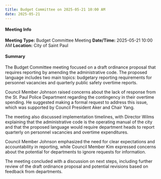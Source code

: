 ```yaml
---
title: Budget Committee on 2025-05-21 10:00 AM
date: 2025-05-21
---
```

#### Meeting Info
**Meeting Type:** Budget Committee Meeting
**Date/Time:** 2025-05-21 10:00 AM
**Location:** City of Saint Paul

#### Summary
The Budget Committee meeting focused on a draft ordinance proposal that requires reporting by amending the administrative code. The proposed language includes two main topics: budgetary reporting requirements for personnel vacancies and quarterly public safety overtime reports.

Council Member Johnson raised concerns about the lack of response from the St. Paul Police Department regarding the contingency in their overtime spending. He suggested making a formal request to address this issue, which was supported by Council President Aker and Chair Yang.

The meeting also discussed implementation timelines, with Director Wilms explaining that the administrative code is the operating manual of the city and that the proposed language would require department heads to report quarterly on personnel vacancies and overtime expenditures. 

Council Member Johnson emphasized the need for clear expectations and accountability in reporting, while Council Member Kim expressed concerns about the potential for departments to ignore requests for information.

The meeting concluded with a discussion on next steps, including further review of the draft ordinance proposal and potential revisions based on feedback from departments.

